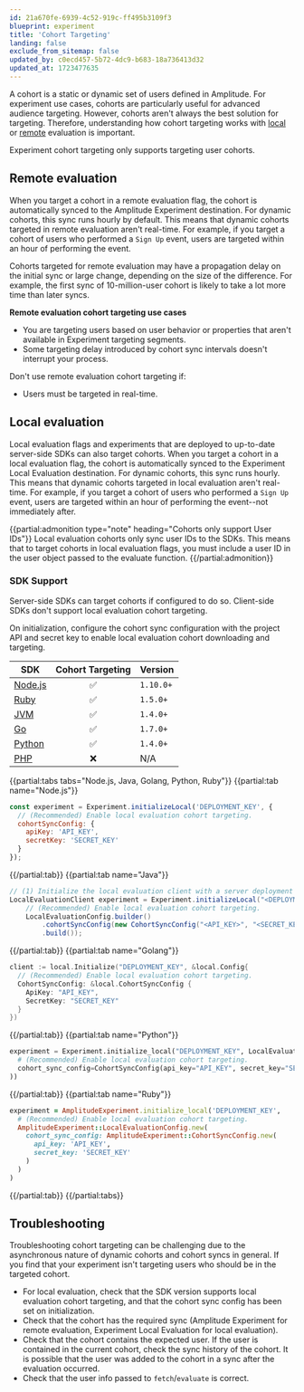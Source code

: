 ```yaml
---
id: 21a670fe-6939-4c52-919c-ff495b3109f3
blueprint: experiment
title: 'Cohort Targeting'
landing: false
exclude_from_sitemap: false
updated_by: c0ecd457-5b72-4dc9-b683-18a736413d32
updated_at: 1723477635
---
```


A cohort is a static or dynamic set of users defined in Amplitude. For experiment use cases, cohorts are particularly useful for advanced audience targeting. However, cohorts aren't always the best solution for targeting. Therefore, understanding how cohort targeting works with [local](/docs/feature-experiment/local-evaluation) or [remote](/docs/feature-experiment/remote-evaluation) evaluation is important.

Experiment cohort targeting only supports targeting user cohorts.

## Remote evaluation

When you target a cohort in a remote evaluation flag, the cohort is automatically synced to the Amplitude Experiment destination. For dynamic cohorts, this sync runs hourly by default. This means that dynamic cohorts targeted in remote evaluation aren't real-time. For example, if you target a cohort of users who performed a `Sign Up` event, users are targeted within an hour of performing the event.

Cohorts targeted for remote evaluation may have a propagation delay on the initial sync or large change, depending on the size of the difference. For example, the first sync of 10-million-user cohort is likely to take a lot more time than later syncs.

**Remote evaluation cohort targeting use cases**

- You are targeting users based on user behavior or properties that aren't available in Experiment targeting segments.
- Some targeting delay introduced by cohort sync intervals doesn't interrupt your process.

Don't use remote evaluation cohort targeting if:

- Users must be targeted in real-time.

## Local evaluation

Local evaluation flags and experiments that are deployed to up-to-date server-side SDKs can also target cohorts. When you target a cohort in a local evaluation flag, the cohort is automatically synced to the Experiment Local Evaluation destination. For dynamic cohorts, this sync runs hourly. This means that dynamic cohorts targeted in local evaluation aren't real-time. For example, if you target a cohort of users who performed a `Sign Up` event, users are targeted within an hour of performing the event--not immediately after.

{{partial:admonition type="note" heading="Cohorts only support User IDs"}}
Local evaluation cohorts only sync user IDs to the SDKs. This means that to target cohorts in local evaluation flags, you must include a user ID in the user object passed to the evaluate function.
{{/partial:admonition}}

### SDK Support

Server-side SDKs can target cohorts if configured to do so. Client-side SDKs don't support local evaluation cohort targeting.

On initialization, configure the cohort sync configuration with the project API and secret key to enable local evaluation
cohort downloading and targeting.

| SDK | Cohort Targeting | Version |
| --- | :---: | --- |
| [Node.js](/docs/sdks/experiment-sdks/experiment-node-js) |  ✅ | `1.10.0+`  |
| [Ruby](/docs/sdks/experiment-sdks/experiment-ruby) |  ✅ | `1.5.0+` |
| [JVM](/docs/sdks/experiment-sdks/experiment-jvm) |  ✅ | `1.4.0+` |
| [Go](/docs/sdks/experiment-sdks/experiment-go) |  ✅ | `1.7.0+` |
| [Python](/docs/sdks/experiment-sdks/experiment-python) |  ✅ | `1.4.0+` |
| [PHP](/docs/sdks/experiment-sdks/experiment-php) | ❌  | N/A |

{{partial:tabs tabs="Node.js, Java, Golang, Python, Ruby"}}
{{partial:tab name="Node.js"}}

```js
const experiment = Experiment.initializeLocal('DEPLOYMENT_KEY', {
  // (Recommended) Enable local evaluation cohort targeting.
  cohortSyncConfig: {
    apiKey: 'API_KEY',
    secretKey: 'SECRET_KEY'
  }
});
```

{{/partial:tab}}
{{partial:tab name="Java"}}

```java
// (1) Initialize the local evaluation client with a server deployment key.
LocalEvaluationClient experiment = Experiment.initializeLocal("<DEPLOYMENT_KEY>",
    // (Recommended) Enable local evaluation cohort targeting.
    LocalEvaluationConfig.builder()
        .cohortSyncConfig(new CohortSyncConfig("<API_KEY>", "<SECRET_KEY>"))
        .build());
```

{{/partial:tab}}
{{partial:tab name="Golang"}}

```go
client := local.Initialize("DEPLOYMENT_KEY", &local.Config{
  // (Recommended) Enable local evaluation cohort targeting.
  CohortSyncConfig: &local.CohortSyncConfig {
    ApiKey: "API_KEY",
    SecretKey: "SECRET_KEY"
  }
})
```

{{/partial:tab}}
{{partial:tab name="Python"}}

```python
experiment = Experiment.initialize_local("DEPLOYMENT_KEY", LocalEvaluationConfig(
  # (Recommended) Enable local evaluation cohort targeting.
  cohort_sync_config=CohortSyncConfig(api_key="API_KEY", secret_key="SECRET_KEY")
))
```

{{/partial:tab}}
{{partial:tab name="Ruby"}}

```ruby
experiment = AmplitudeExperiment.initialize_local('DEPLOYMENT_KEY',
  # (Recommended) Enable local evaluation cohort targeting.
  AmplitudeExperiment::LocalEvaluationConfig.new(
    cohort_sync_config: AmplitudeExperiment::CohortSyncConfig.new(
      api_key: 'API_KEY',
      secret_key: 'SECRET_KEY'
    )
  )
)
```

{{/partial:tab}}
{{/partial:tabs}}

## Troubleshooting

Troubleshooting cohort targeting can be challenging due to the asynchronous nature of dynamic cohorts and cohort syncs in general. If you find that your experiment isn't targeting users who should be in the targeted cohort.

- For local evaluation, check that the SDK version supports local evaluation cohort targeting, and that the cohort sync config has been set on initialization.
- Check that the cohort has the required sync (Amplitude Experiment for remote evaluation, Experiment Local Evaluation for local evaluation).
- Check that the cohort contains the expected user. If the user is contained in the current cohort, check the sync history of the cohort.  It is possible that the user was added to the cohort in a sync after the evaluation occurred.
- Check that the user info passed to `fetch`/`evaluate` is correct.
